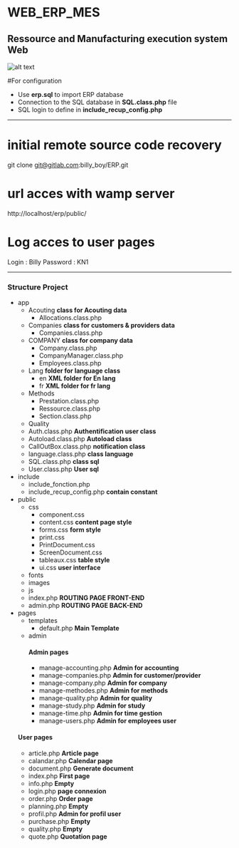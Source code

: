 # WEB_ERP_MES
##  Ressource and Manufacturing execution system  Web

![alt text](https://github.com/billyboy35/WEB_MES/blob/main/Workflow.png)

#For configuration
* Use __erp.sql__ to import ERP database  
* Connection to the SQL database in __SQL.class.php__ file
* SQL login to define in __include_recup_config.php__

-----------------

# initial remote source code recovery
git clone git@gitlab.com:billy_boy/ERP.git

# url acces with wamp server
http://localhost/erp/public/

# Log acces to user pages
Login : Billy
Password : KN1

-----------------

### Structure Project

* app
  * Acouting   __class for Acouting data__
    * Allocations.class.php
  * Companies   __class for customers & providers data__
    * Companies.class.php
  * COMPANY   __class for company data__
    * Company.class.php
    * CompanyManager.class.php
    * Employees.class.php
  * Lang __folder for language class__
    * en  __XML folder for En lang__ 
    * fr __XML folder for fr lang__ 
  * Methods
    * Prestation.class.php
    * Ressource.class.php
    * Section.class.php
  * Quality
  * Auth.class.php   __Authentification user class__
  * Autoload.class.php   __Autoload class__
  * CallOutBox.class.php  __notification class__
  * language.class.php  __class language__
  * SQL.class.php  __class sql__
  * User.class.php  __User sql__
* include  
  * include_fonction.php
  * include_recup_config.php  __contain constant__
* public
  * css  
    * component.css
    * content.css  __content page style__
    * forms.css   __form style__
    * print.css
    * PrintDocument.css
    * ScreenDocument.css
    * tableaux.css  __table style__
    * ui.css  __user interface__
  * fonts  
  * images
  * js
  * index.php __ROUTING PAGE FRONT-END__
  * admin.php  __ROUTING PAGE BACK-END__
* pages
  * templates
    * default.php __Main Template__
  * admin
    #### Admin pages
    * manage-accounting.php     __Admin for accounting__
    * manage-companies.php   __Admin for customer/provider__
    * manage-company.php       __Admin for company__
    * manage-methodes.php        __Admin for methods__
    * manage-quality.php  __Admin for quality__
    * manage-study.php        __Admin for study__
    * manage-time.php       __Admin for time gestion__
    * manage-users.php        __Admin for employees user__
  #### User pages
    * article.php  __Article page__ 
    * calandar.php    __Calendar page__
    * document.php         __Generate document__
    * index.php         __First page__
    * info.php       __Empty__
    * login.php         __page connexion__
    * order.php          __Order page__
    * planning.php        __Empty__
    * profil.php       __Admin for profil user__
    * purchase.php         __Empty__
    * quality.php        __Empty__
    * quote.php        __Quotation page__


